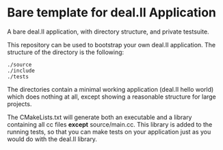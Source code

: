 Bare template for deal.II Application
=====================================

A bare deal.II application, with directory structure, and private
testsuite.

This repository can be used to bootstrap your own deal.II
application. The structure of the directory is the following:

	./source
	./include
	./tests

The directories contain a minimal working application (deal.II hello
world) which does nothing at all, except showing a reasonable
structure for large projects.

The CMakeLists.txt will generate both an executable and a library
containing all cc files **except** source/main.cc. This library is
added to the running tests, so that you can make tests on your
application just as you would do with the deal.II library.